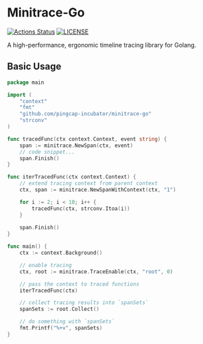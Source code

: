 # Minitrace-Go
[![Actions Status](https://github.com/pingcap-incubator/minitrace-go/workflows/CI/badge.svg)](https://github.com/pingcap-incubator/minitrace-go/actions)
[![LICENSE](https://img.shields.io/github/license/pingcap-incubator/minitrace-go.svg)](https://github.com/pingcap-incubator/minitrace-go/blob/master/LICENSE)

A high-performance, ergonomic timeline tracing library for Golang. 

## Basic Usage

```go
package main

import (
    "context"
    "fmt"
    "github.com/pingcap-incubator/minitrace-go"
    "strconv"
)

func tracedFunc(ctx context.Context, event string) {
    span := minitrace.NewSpan(ctx, event)
    // code snippet...
    span.Finish()
}

func iterTracedFunc(ctx context.Context) {
    // extend tracing context from parent context
    ctx, span := minitrace.NewSpanWithContext(ctx, "1")

    for i := 2; i < 10; i++ {
        tracedFunc(ctx, strconv.Itoa(i))
    }
    
    span.Finish()
}

func main() {
    ctx := context.Background()

    // enable tracing
    ctx, root := minitrace.TraceEnable(ctx, "root", 0)

    // pass the context to traced functions
    iterTracedFunc(ctx)

    // collect tracing results into `spanSets`
    spanSets := root.Collect()

    // do something with `spanSets`
    fmt.Printf("%+v", spanSets)
}
```
